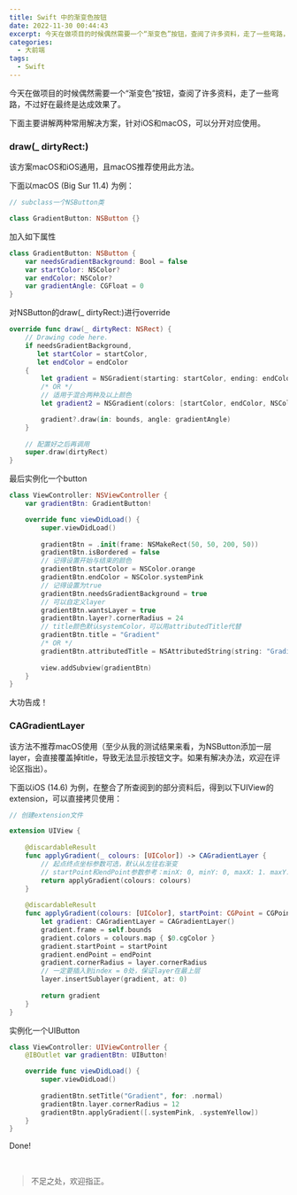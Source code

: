 ```yaml
---
title: Swift 中的渐变色按钮
date: 2022-11-30 00:44:43
excerpt: 今天在做项目的时候偶然需要一个“渐变色”按钮，查阅了许多资料，走了一些弯路，不过好在最终是达成效果了...
categories:
  - 大前端
tags: 
  - Swift
---
```


今天在做项目的时候偶然需要一个“渐变色”按钮，查阅了许多资料，走了一些弯路，不过好在最终是达成效果了。

下面主要讲解两种常用解决方案，针对iOS和macOS，可以分开对应使用。

### draw(_ dirtyRect:)

该方案macOS和iOS通用，且macOS推荐使用此方法。

下面以macOS (Big Sur 11.4) 为例：

```swift
// subclass一个NSButton类

class GradientButton: NSButton {}
```

加入如下属性

```swift
class GradientButton: NSButton {
    var needsGradientBackground: Bool = false
    var startColor: NSColor?
    var endColor: NSColor?
    var gradientAngle: CGFloat = 0
}
```

对NSButton的draw(_ dirtyRect:)进行override

```swift
override func draw(_ dirtyRect: NSRect) {
    // Drawing code here.
    if needsGradientBackground,
       let startColor = startColor,
       let endColor = endColor
    {
        let gradient = NSGradient(starting: startColor, ending: endColor)
        /* OR */
        // 适用于混合两种及以上颜色
        let gradient2 = NSGradient(colors: [startColor, endColor, NSColor.systemPink])

        gradient?.draw(in: bounds, angle: gradientAngle)
    }
    
    // 配置好之后再调用
    super.draw(dirtyRect)
}
```

最后实例化一个button

```swift
class ViewController: NSViewController {
    var gradientBtn: GradientButton!

    override func viewDidLoad() {
        super.viewDidLoad()
        
        gradientBtn = .init(frame: NSMakeRect(50, 50, 200, 50))
        gradientBtn.isBordered = false
        // 记得设置开始与结束的颜色
        gradientBtn.startColor = NSColor.orange
        gradientBtn.endColor = NSColor.systemPink
        // 记得设置为true
        gradientBtn.needsGradientBackground = true
        // 可以自定义layer
        gradientBtn.wantsLayer = true
        gradientBtn.layer?.cornerRadius = 24
        // title颜色默认systemColor，可以用attributedTitle代替
        gradientBtn.title = "Gradient"
        /* OR */
        gradientBtn.attributedTitle = NSAttributedString(string: "Gradient", attributes: [.foregroundColor: NSColor.systemBlue])
        
        view.addSubview(gradientBtn)
    }
}
```

大功告成！

### CAGradientLayer

该方法不推荐macOS使用（至少从我的测试结果来看，为NSButton添加一层layer，会直接覆盖掉title，导致无法显示按钮文字。如果有解决办法，欢迎在评论区指出）。

下面以iOS (14.6) 为例，在整合了所查阅到的部分资料后，得到以下UIView的extension，可以直接拷贝使用：

```swift
// 创建extension文件

extension UIView {
    
    @discardableResult
    func applyGradient(_ colours: [UIColor]) -> CAGradientLayer {
        // 起点终点坐标参数可选，默认从左往右渐变
        // startPoint和endPoint参数参考：minX: 0, minY: 0, maxX: 1. maxY: 1
        return applyGradient(colours: colours)
    }
    
    @discardableResult
    func applyGradient(colours: [UIColor], startPoint: CGPoint = CGPoint(x: 0, y: 0.5), endPoint: CGPoint = CGPoint(x: 1, y: 0.5)) -> CAGradientLayer {
        let gradient: CAGradientLayer = CAGradientLayer()
        gradient.frame = self.bounds
        gradient.colors = colours.map { $0.cgColor }
        gradient.startPoint = startPoint
        gradient.endPoint = endPoint
        gradient.cornerRadius = layer.cornerRadius
        // 一定要插入到index = 0处，保证layer在最上层
        layer.insertSublayer(gradient, at: 0)
        
        return gradient
    }
}
```

实例化一个UIButton

```swift
class ViewController: UIViewController {
    @IBOutlet var gradientBtn: UIButton!

    override func viewDidLoad() {
        super.viewDidLoad()
        
        gradientBtn.setTitle("Gradient", for: .normal)
        gradientBtn.layer.cornerRadius = 12
        gradientBtn.applyGradient([.systemPink, .systemYellow])
    }
}
```

Done!

<br/>

> 不足之处，欢迎指正。

